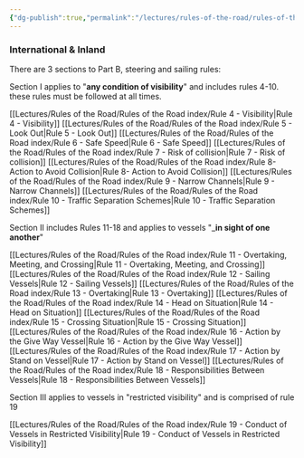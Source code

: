 ```yaml
---
{"dg-publish":true,"permalink":"/lectures/rules-of-the-road/rules-of-the-road-index/rule-4-visibility/","created":"2025-05-26T15:39:02.009-04:00","updated":"2025-05-30T11:15:29.001-04:00"}
---
```


### International & Inland
There are 3 sections to Part B, steering and sailing rules:

Section I applies to "**any condition of visibility**" and includes rules 4-10. these rules must be followed at all times.

[[Lectures/Rules of the Road/Rules of the Road index/Rule 4 - Visibility\|Rule 4 - Visibility]] 
[[Lectures/Rules of the Road/Rules of the Road index/Rule 5 - Look Out\|Rule 5 - Look Out]]
[[Lectures/Rules of the Road/Rules of the Road index/Rule 6 - Safe Speed\|Rule 6 - Safe Speed]]
[[Lectures/Rules of the Road/Rules of the Road index/Rule 7 - Risk of collision\|Rule 7 - Risk of collision]]
[[Lectures/Rules of the Road/Rules of the Road index/Rule 8- Action to Avoid Collision\|Rule 8- Action to Avoid Collision]]
[[Lectures/Rules of the Road/Rules of the Road index/Rule 9 - Narrow Channels\|Rule 9 - Narrow Channels]]
[[Lectures/Rules of the Road/Rules of the Road index/Rule 10 - Traffic Separation Schemes\|Rule 10 - Traffic Separation Schemes]]

Section II includes Rules 11-18 and applies to vessels "_**in sight of one another**"

[[Lectures/Rules of the Road/Rules of the Road index/Rule 11 - Overtaking, Meeting, and Crossing\|Rule 11 - Overtaking, Meeting, and Crossing]]
[[Lectures/Rules of the Road/Rules of the Road index/Rule 12 - Sailing Vessels\|Rule 12 - Sailing Vessels]]
[[Lectures/Rules of the Road/Rules of the Road index/Rule 13 - Overtaking\|Rule 13 - Overtaking]]
[[Lectures/Rules of the Road/Rules of the Road index/Rule 14 - Head on Situation\|Rule 14 - Head on Situation]]
[[Lectures/Rules of the Road/Rules of the Road index/Rule 15 - Crossing Situation\|Rule 15 - Crossing Situation]]
[[Lectures/Rules of the Road/Rules of the Road index/Rule 16 - Action by the Give Way Vessel\|Rule 16 - Action by the Give Way Vessel]]
[[Lectures/Rules of the Road/Rules of the Road index/Rule 17 - Action by Stand on Vessel\|Rule 17 - Action by Stand on Vessel]]
[[Lectures/Rules of the Road/Rules of the Road index/Rule 18 - Responsibilities Between Vessels\|Rule 18 - Responsibilities Between Vessels]]

Section III applies to vessels in "restricted visibility" and is comprised of rule 19

[[Lectures/Rules of the Road/Rules of the Road index/Rule 19 - Conduct of Vessels in Restricted Visibility\|Rule 19 - Conduct of Vessels in Restricted Visibility]]